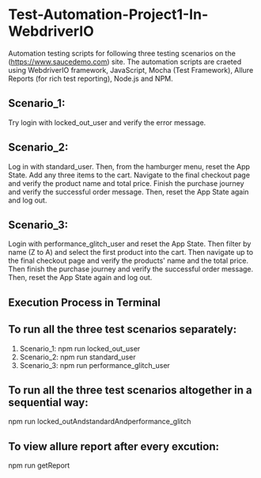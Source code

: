 # Test-Automation-Project1-In-WebdriverIO

Automation testing scripts for following three testing scenarios on the (https://www.saucedemo.com) site. The automation scripts are craeted using WebdriverIO framework, JavaScript, Mocha (Test Framework), Allure Reports (for rich test reporting), Node.js and NPM.

## Scenario_1:
Try login with locked_out_user and verify the error message.

## Scenario_2:
Log in with standard_user. Then, from the hamburger menu, reset the App State. Add any three items to the cart. Navigate to the final checkout page and verify the product name and total price. Finish the purchase journey and verify the successful order message. Then, reset the App State again and log out.

## Scenario_3:
Login with performance_glitch_user and reset the App State. Then filter by name (Z to A) and select the first product into the cart. Then navigate up to the final checkout page and verify the products' name and the total price. Then finish the purchase journey and verify the successful order message. Then, reset the App State again and log out.

## Execution Process in Terminal

## To run all the three test scenarios separately:
1. Scenario_1: npm run locked_out_user
2. Scenario_2: npm run standard_user
3. Scenario_3: npm run performance_glitch_user
   
## To run all the three test scenarios altogether in a sequential way:
npm run locked_outAndstandardAndperformance_glitch

## To view allure report after every excution:
npm run getReport
